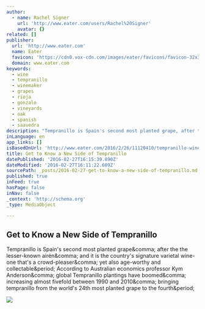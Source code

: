 ```yaml
---
author:
  - name: Rachel Signer
    url: 'http://www.eater.com/users/Rachel%20Signer'
    avatar: {}
related: []
publisher:
  url: 'http://www.eater.com'
  name: Eater
  favicon: 'https://cdn0.vox-cdn.com/images/eater/favicons/favicon-32x32.vddfefb3.png'
  domain: www.eater.com
keywords:
  - wine
  - tempranillo
  - winemaker
  - grapes
  - rioja
  - gonzalo
  - vineyards
  - oak
  - spanish
  - saavedra
description: "Tempranillo is Spain's second most planted grape, after the the lesser-known airén, and it is the country's signature varietal wine-one that's a crowd-pleaser, yet also age-worthy and collectable. According to Australian economics professor Kym Anderson, global Tempranillo plantings have boomed, increasing almost fivefold between 1990 and 2010, bringing tempranillo from the world's 24th most planted grape to the fourth."
inLanguage: en
app_links: []
isBasedOnUrl: 'http://www.eater.com/2016/2/26/11120410/tempranillo-wine-renaissance-spain-new-natural'
title: Get to Know a New Side of Tempranillo
datePublished: '2016-02-27T16:15:39.890Z'
dateModified: '2016-02-27T16:11:22.609Z'
sourcePath: _posts/2016-02-27-get-to-know-a-new-side-of-tempranillo.md
published: true
inFeed: true
hasPage: false
inNav: false
_context: 'http://schema.org'
_type: MediaObject

---
```

<article style=""><h1>Get to Know a New Side of Tempranillo</h1><p>Tempranillo is Spain's second most planted grape&amp;comma; after the the lesser-known airén&amp;comma; and it is the country's signature varietal wine-one that's a crowd-pleaser&amp;comma; yet also age-worthy and collectable&amp;period; According to Australian economics professor Kym Anderson&amp;comma; global Tempranillo plantings have boomed&amp;comma; increasing almost fivefold between 1990 and 2010&amp;comma; bringing tempranillo from the world's 24th most planted grape to the fourth&amp;period;</p><img src="https://cdn0.vox-cdn.com/thumbor/AQNBIXpOTu0UobrBuv5J6QjGBS4=/0x67:1280x787/1600x900/cdn0.vox-cdn.com/uploads/chorus_image/image/48942957/unspecified.0.0.jpeg" /></article>